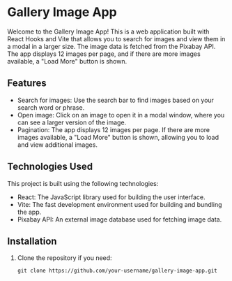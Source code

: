# Gallery Image App

Welcome to the Gallery Image App! This is a web application built with React Hooks and Vite that allows you to search for images and view them in a modal in a larger size. The image data is fetched from the Pixabay API. The app displays 12 images per page, and if there are more images available, a "Load More" button is shown.

## Features

- Search for images: Use the search bar to find images based on your search word or phrase.
- Open image: Click on an image to open it in a modal window, where you can see a larger version of the image.
- Pagination: The app displays 12 images per page. If there are more images available, a "Load More" button is shown, allowing you to load and view additional images.

## Technologies Used

This project is built using the following technologies:

- React: The JavaScript library used for building the user interface.
- Vite: The fast development environment used for building and bundling the app.
- Pixabay API: An external image database used for fetching image data.

## Installation

1. Clone the repository if you need:

   ```shell
   git clone https://github.com/your-username/gallery-image-app.git
   ```
